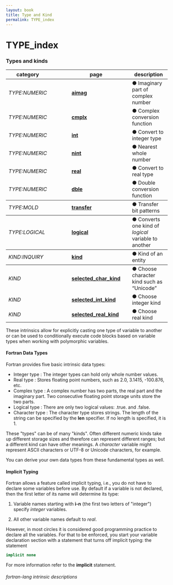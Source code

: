 ```yaml
---
layout: book
title: Type and Kind
permalink: TYPE_index
---
```

# TYPE_index
### Types and kinds

<table>
  <thead>
    <tr>
      <th>category</th>
      <th>&nbsp;</th>
      <th>&nbsp;</th>
      <th>&nbsp;</th>
      <th>page</th>
      <th>&nbsp;</th>
      <th>description</th>
    </tr>
  </thead>
  <tbody>
    <tr>
      <td><em>TYPE:NUMERIC</em></td>
      <td>&nbsp;</td>
      <td>&nbsp;</td>
      <td>&nbsp;</td>
      <td><a href="AIMAG"><strong>aimag</strong></a></td>
      <td>&nbsp;</td>
      <td>● Imaginary part of complex number</td>
    </tr>
    <tr>
      <td><em>TYPE:NUMERIC</em></td>
      <td>&nbsp;</td>
      <td>&nbsp;</td>
      <td>&nbsp;</td>
      <td><a href="CMPLX"><strong>cmplx</strong></a></td>
      <td>&nbsp;</td>
      <td>● Complex conversion function</td>
    </tr>
    <tr>
      <td><em>TYPE:NUMERIC</em></td>
      <td>&nbsp;</td>
      <td>&nbsp;</td>
      <td>&nbsp;</td>
      <td><a href="INT"><strong>int</strong></a></td>
      <td>&nbsp;</td>
      <td>● Convert to integer type</td>
    </tr>
    <tr>
      <td><em>TYPE:NUMERIC</em></td>
      <td>&nbsp;</td>
      <td>&nbsp;</td>
      <td>&nbsp;</td>
      <td><a href="NINT"><strong>nint</strong></a></td>
      <td>&nbsp;</td>
      <td>● Nearest whole number</td>
    </tr>
    <tr>
      <td><em>TYPE:NUMERIC</em></td>
      <td>&nbsp;</td>
      <td>&nbsp;</td>
      <td>&nbsp;</td>
      <td><a href="REAL"><strong>real</strong></a></td>
      <td>&nbsp;</td>
      <td>● Convert to real type</td>
    </tr>
    <tr>
      <td><em>TYPE:NUMERIC</em></td>
      <td>&nbsp;</td>
      <td>&nbsp;</td>
      <td>&nbsp;</td>
      <td><a href="DBLE"><strong>dble</strong></a></td>
      <td>&nbsp;</td>
      <td>● Double conversion function</td>
    </tr>
  </tbody>
  <tbody>
    <tr>
      <td><em>TYPE:MOLD</em></td>
      <td>&nbsp;</td>
      <td>&nbsp;</td>
      <td>&nbsp;</td>
      <td><a href="TRANSFER"><strong>transfer</strong></a></td>
      <td>&nbsp;</td>
      <td>● Transfer bit patterns</td>
    </tr>
  </tbody>
  <tbody>
    <tr>
      <td><em>TYPE:LOGICAL</em></td>
      <td>&nbsp;</td>
      <td>&nbsp;</td>
      <td>&nbsp;</td>
      <td><a href="LOGICAL"><strong>logical</strong></a></td>
      <td>&nbsp;</td>
      <td>● Converts one kind of <em>logical</em> variable to another</td>
    </tr>
  </tbody>
  <tbody>
    <tr>
      <td><em>KIND:INQUIRY</em></td>
      <td>&nbsp;</td>
      <td>&nbsp;</td>
      <td>&nbsp;</td>
      <td><a href="KIND"><strong>kind</strong></a></td>
      <td>&nbsp;</td>
      <td>● Kind of an entity</td>
    </tr>
  </tbody>
  <tbody>
    <tr>
      <td><em>KIND</em></td>
      <td>&nbsp;</td>
      <td>&nbsp;</td>
      <td>&nbsp;</td>
      <td><a href="SELECTED_CHAR_KIND"><strong>selected_char_kind</strong></a></td>
      <td>&nbsp;</td>
      <td>● Choose character kind such as “Unicode”</td>
    </tr>
    <tr>
      <td><em>KIND</em></td>
      <td>&nbsp;</td>
      <td>&nbsp;</td>
      <td>&nbsp;</td>
      <td><a href="SELECTED_INT_KIND"><strong>selected_int_kind</strong></a></td>
      <td>&nbsp;</td>
      <td>● Choose integer kind</td>
    </tr>
    <tr>
      <td><em>KIND</em></td>
      <td>&nbsp;</td>
      <td>&nbsp;</td>
      <td>&nbsp;</td>
      <td><a href="SELECTED_REAL_KIND"><strong>selected_real_kind</strong></a></td>
      <td>&nbsp;</td>
      <td>● Choose real kind</td>
    </tr>
  </tbody>
</table>

These intrinsics allow for explicitly casting one type of variable to
another or can be used to conditionally execute code blocks based on
variable types when working with polymorphic variables.

#### Fortran Data Types

Fortran provides five basic intrinsic data types:

  * Integer type
    : The integer types can hold only whole number values.
  * Real type
    : Stores floating point numbers, such as 2.0, 3.1415, -100.876, etc.
  * Complex type
    : A complex number has two parts,
      the real part and the imaginary part. Two consecutive floating
      point storage units store the two parts.
  * Logical type
    : There are only two logical values: .true. and .false.
  * Character type
    : The character type stores strings. The length of the string
    can be specified by the __len__ specifier. If no length is specified, it is 1.

These "types" can be of many "kinds". Often different numeric kinds
take up different storage sizes and therefore can represent
different ranges; but a different kind can have other meanings.
A _character_ variable might represent ASCII characters or UTF-8 or
Unicode characters, for example.

You can derive your own data types from these fundamental types as well.

#### Implicit Typing

Fortran allows a feature called implicit typing, i.e., you do not have
to declare some variables before use. By default if a variable is not declared,
then the first letter of its name will determine its type:

1. Variable names starting with __i-n__ (the first two letters of
   "integer") specify _integer_ variables.

2. All other variable names default to _real_.


However, in most circles it is considered good programming practice to declare all the
variables. For that to be enforced, you start your variable declaration section with 
a statement that turns off implicit typing:
the statement
```fortran
implicit none
```
For more information refer to the __implicit__ statement.

###### fortran-lang intrinsic descriptions
